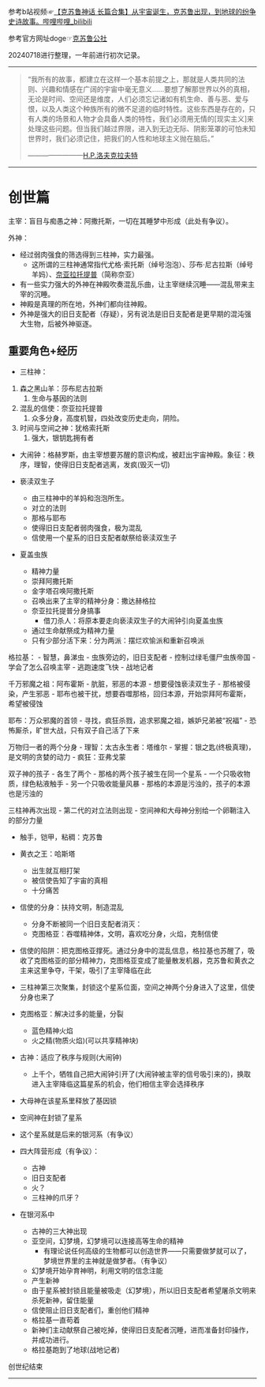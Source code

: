 
参考b站视频☞[【克苏鲁神话 长篇合集】从宇宙诞生，克苏鲁出现，到地球的纷争史诗故事。哔哩哔哩_bilibili](https://www.bilibili.com/video/BV1xv411P7Pd/?spm_id_from=333.337.search-card.all.click&vd_source=c57c36d9ae6e8a5b4aa47ed2ea11202f)

参考官方网址doge☞[克苏鲁公社](https://www.cthulhuclub.com/old_ones_and_outer_gods/)

20240718进行整理，一年前进行初次记录。

---

> “我所有的故事，都建立在这样一个基本前提之上，那就是人类共同的法则、兴趣和情感在广阔的宇宙中毫无意义……要想了解那世界以外的真相，无论是时间、空间还是维度，人们必须忘记诸如有机生命、善与恶、爱与恨，以及人类这个种族所有的微不足道的临时特性。这些东西是存在的，只有人类的场景和人物才会具备人类的特性，我们必须用无情的[现实主义]来处理这些问题。但当我们越过界限，进入到无边无际、阴影笼罩的可怕未知世界时，我们必须记住，把我们的人性和地球主义抛在脑后。”
> 
>    ————————[H.P.洛夫克拉夫特](https://baike.baidu.com/item/%E6%B4%9B%E5%A4%AB%E5%85%8B%E6%8B%89%E5%A4%AB%E7%89%B9/2554254?fromModule=lemma_inlink)

---

# 创世篇

主宰：盲目与痴愚之神：阿撒托斯，一切在其睡梦中形成（此处有争议）。

外神：
* 经过弱肉强食的筛选得到三柱神，实力最强。
	* 这所谓的三柱神通常指代尤格·索托斯（绰号泡泡）、莎布·尼古拉斯（绰号羊妈）、[奈亚拉托提普](https://zhidao.baidu.com/search?word=奈亚拉托提普)（简称奈亚）
* 有一些实力强大的外神在神殿吹奏混乱乐曲，让主宰继续沉睡——混乱带来主宰的沉睡。
* 神殿是真理的所在地，外神们都向往神殿。
* 外神是强大的旧日支配者（存疑），另有说法是旧日支配者是更早期的混沌强大生物，后被外神驱逐。

## 重要角色+经历

* 三柱神：
1. 森之黑山羊：莎布尼古拉斯
	1. 生命与基因的法则
2. 混乱的信使：奈亚拉托提普
	1. 众多分身，高度机智，四处改变历史走向，阴险。
3. 时间与空间之神：犹格索托斯
	1. 强大，银钥匙拥有者


* 大闹钟：格赫罗斯，由主宰想要苏醒的意识构成，被赶出宇宙神殿。象征：秩序，理智，使得旧日支配者逃离，发疯(毁灭一切)

* 亵渎双生子
	* 由三柱神中的羊妈和泡泡所生。
	- 对立的法则
	- 那格与耶布
	- 使得旧日支配者弱肉强食，极为混乱
	- 信使用一个星系的旧日支配者献祭给亵渎双生子

* 夏盖虫族
	- 精神力量
	- 崇拜阿撒托斯
	- 金字塔召唤阿撒托斯
	- 召唤出来了主宰的精神分身：撒达赫格拉
	- 奈亚拉托提普分身搞事
		- 借刀杀人：将原本要走向亵渎双生子的大闹钟引向夏盖虫族
	- 通过生命献祭成为精神力量
	- 只有少部分活下来：分为两派：摆烂欢愉派和重新召唤派

格拉基：
	- 智慧，鼻涕虫
	- 虫族旁边的，旧日支配者
	- 控制过绿毛僵尸虫族帝国
	- 学会了怎么召唤主宰
	- 逃跑速度飞快
	- 战地记者

千万邪魔之祖：阿布霍斯
	- 肮脏，邪恶的本源
	- 想要侵蚀亵渎双生子
	- 那格被侵染，产生邪恶
	- 耶布也被干扰，想要吞噬那格，回归本源，开始崇拜阿布霍斯，希望被侵蚀

耶布：万众邪魔的首领
	- 寻找，疯狂杀戮，追求邪魔之祖，嫉妒兄弟被“祝福”
	- 恐怖厮杀，旷世大战，只有双子自己活了下来

万物归一者的两个分身
	- 理智：太古永生者：塔维尔
		- 掌握：银之匙(终极真理)，是文明的贪婪的动力
	- 疯狂：亚弗戈蒙

双子神的孩子
	- 各生了两个
	- 那格的两个孩子被生在同一个星系
	- 一个只吸收物质，绿色粘液触手
	- 另一个只吸收能量风暴
	- 那格的本源是污浊的，孩子的本源也是污浊的

三柱神再次出现
	- 第二代的对立法则出现
	- 空间神和大母神分别给一个卵鞘注入的部分力量

- 触手，铠甲，粘稠：克苏鲁
- 黄衣之王：哈斯塔
	- 出生就互相打架
	- 被信使告知了宇宙的真相
	- 十分痛苦

- 信使的分身：扶持文明，制造混乱
	- 分身不断被同一个旧日支配者消灭：
	- 克图格亚：吞噬精神体，文明，喜欢吃分身，火焰，克制信使

- 信使的陷阱：把克图格亚撑死。通过分身中的混乱信息，格拉基也苏醒了，吸收了克图格亚的部分精神力，克图格亚变成了能量散发机器，克苏鲁和黄衣之主来这里争夺，干架，吸引了主宰降临在此

- 三柱神第三次聚集，封锁这个星系位面，空间之神两个分身进入了这里，信使分身也来了

- 克图格亚：解决过多的能量，分裂
	- 蓝色精神火焰
	- 火之精(物质火焰)(可以共享精神块)


- 古神：适应了秩序与规则(大闹钟)
	- 上千个，牺牲自己把大闹钟引开了(大闹钟被主宰的信号吸引来的)，换取进入主宰降临这篇星系的机会，他们相信主宰会选择秩序

- 大母神在该星系里释放了基因锁

- 空间神在封锁了星系

- 这个星系就是后来的银河系（有争议）

- 四大阵营形成（有争议）：
	- 古神
	- 旧日支配者
	- 火？
	- 三柱神的爪牙？

- 在银河系中
	- 古神的三大神出现
	- 亚空间，幻梦境，幻梦境可以连接高等生命的精神
		- 有理论说任何高级的生物都可以创造世界——只需要做梦就可以了，梦境世界里的主神就是做梦者。（有争议）
	- 幻梦境开始孕育神明，利用文明的信念注能
	- 产生新神
	- 由于星系被封锁且能量被吸走（幻梦境），所以旧日支配者希望屠杀文明来杀死新神，留住能量
	- 信使阻止旧日支配者们，重创他们精神
	- 格拉基一直苟着
	- 新神们主动献祭自己被吃掉，使得旧日支配者沉睡，进而准备封印操作，并成功进行。
	- 格拉基跑到了地球(战地记者)

创世纪结束

---














